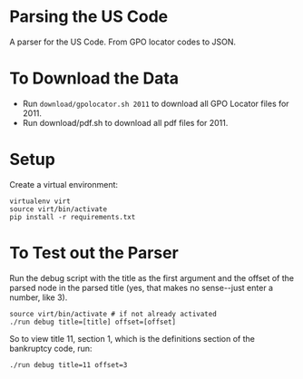 Parsing the US Code
====

A parser for the US Code. From GPO locator codes to JSON.


To Download the Data
====================

* Run `download/gpolocator.sh 2011` to download all GPO Locator files for 2011.
* Run download/pdf.sh to download all pdf files for 2011.

Setup
=====

Create a virtual environment:

    virtualenv virt
    source virt/bin/activate
    pip install -r requirements.txt

To Test out the Parser
======================

Run the debug script with the title as the first argument and the offset of the parsed node in the parsed title (yes, that makes no sense--just enter a number, like 3).

    source virt/bin/activate # if not already activated
    ./run debug title=[title] offset=[offset]

So to view title 11, section 1, which is the definitions section of the bankruptcy code, run:

    ./run debug title=11 offset=3
